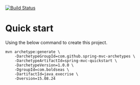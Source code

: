 [![Build Status](https://travis-ci.org/BoldSeas/java_exercise.svg?branch=master)](https://travis-ci.org/BoldSeas/java_exercise)

# Quick start

Using the below command to create this project.

    mvn archetype:generate \
        -DarchetypeGroupId=com.github.spring-mvc-archetypes \
        -DarchetypeArtifactId=spring-mvc-quickstart \
        -DarchetypeVersion=1.0.0 \
        -DgroupId=com.boldseas \
        -DartifactId=java_execrise \
        -Dversion=15.08.24
